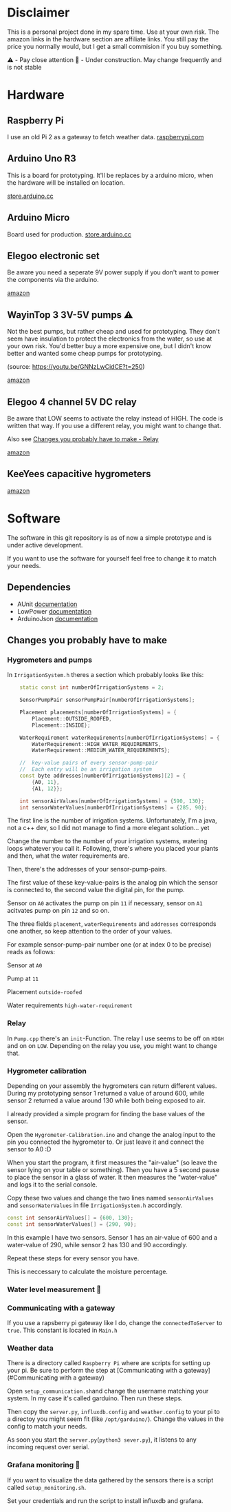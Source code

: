 # Disclaimer
This is a personal project done in my spare time. Use at your own risk.
The amazon links in the hardware section are affiliate links. You still pay the price you normally would, but I get a small commision if you buy something.

:warning: - Pay close attention
:construction: - Under construction. May change frequently and is not stable

# Hardware
## Raspberry Pi 
I use an old Pi 2 as a gateway to fetch weather data.
[raspberrypi.com](https://www.raspberrypi.com/products/raspberry-pi-4-model-b/)

## Arduino Uno R3
This is a board for prototyping. It'll be replaces by a arduino micro, when the hardware will be installed on location.

[store.arduino.cc](https://store.arduino.cc/products/arduino-uno-rev3)

## Arduino Micro
Board used for production.
[store.arduino.cc](https://store.arduino.cc/products/arduino-micro)

## Elegoo electronic set 
Be aware you need a seperate 9V power supply if you don't want to power the components via the arduino.

[amazon](https://amzn.to/39TeAqW)

## WayinTop 3 3V-5V pumps :warning:
Not the best pumps, but rather cheap and used for prototyping.
They don't seem have insulation to protect the electronics from the water, so use at your own risk.
You'd better buy a more expensive one, but I didn't know better and wanted some cheap pumps for prototyping.

(source: https://youtu.be/GNNzLwCidCE?t=250)

[amazon](https://amzn.to/3OmWYmE)

## Elegoo 4 channel 5V DC relay
Be aware that LOW seems to activate the relay instead of HIGH. The code is written that way. If you use a different relay, you might want to change that. 

Also see [Changes you probably have to make - Relay](#relay)

[amazon](https://amzn.to/3NtVxl7)

## KeeYees capacitive hygrometers 
[amazon](https://amzn.to/3OEAihn)


# Software
The software in this git repository is as of now a simple prototype and is under active development.

If you want to use the software for yourself feel free to change it to match your needs.

## Dependencies
- AUnit [documentation](https://www.arduino.cc/reference/en/libraries/aunit/)
- LowPower [documentation](https://github.com/rocketscream/Low-Power)
- ArduinoJson [documentation](https://arduinojson.org/)
## Changes you probably have to make


### Hygrometers and pumps
In ```IrrigationSystem.h``` theres a section which probably looks like this:

``` C++
    static const int numberOfIrrigationSystems = 2;

    SensorPumpPair sensorPumpPair[numberOfIrrigationSystems];

    Placement placements[numberOfIrrigationSystems] = {
        Placement::OUTSIDE_ROOFED,
        Placement::INSIDE};

    WaterRequirement waterRequirements[numberOfIrrigationSystems] = {
        WaterRequirement::HIGH_WATER_REQUIREMENTS,
        WaterRequirement::MEDIUM_WATER_REQUIREMENTS};

    //  key-value pairs of every sensor-pump-pair
    //  Each entry will be an irrigation system
    const byte addresses[numberOfIrrigationSystems][2] = {
        {A0, 11},
        {A1, 12}};

    int sensorAirValues[numberOfIrrigationSystems] = {590, 130};
    int sensorWaterValues[numberOfIrrigationSystems] = {285, 90};
```
The first line is the number of irrigation systems. Unfortunately, I'm a java, not a c++ dev, so I did not manage to find a more elegant solution... yet

Change the number to the number of your irrigation systems, watering loops whatever you call it. Following, there's where you placed your plants and then, what the water requirements are. 

Then, there's the addresses of your sensor-pump-pairs.

The first value of these key-value-pairs is the analog pin which the sensor is connected to, the second value the digital pin, for the pump.

Sensor on ```A0``` activates the pump on pin ```11``` if necessary, sensor on ```A1``` acitvates pump on pin ```12``` and so on. 

The three fields ```placement```, ```waterRequirements``` and ```addresses``` corresponds one another, so keep attention to the order of your values.

For example sensor-pump-pair number one (or at index 0 to be precise) reads as follows:

Sensor at ```A0```

Pump at ```11```

Placement ```outside-roofed```

Water requirements ```high-water-requirement```


### Relay
In ```Pump.cpp``` there's an ```init```-Function. The relay I use seems to be off on ```HIGH``` and on on ```LOW```. Depending on the relay you use, you might want to change that.

### Hygrometer calibration
Depending on your assembly the hygrometers can return different values.
During my prototyping sensor 1 returned a value of around 600, while sensor 2 returned a value around 130 while both being exposed to air.

I already provided a simple program for finding the base values of the sensor.

Open the ```Hygrometer-Calibration.ino``` and change the analog input to the pin you connected the hygrometer to. Or just leave it and connect the sensor to A0 :D

When you start the program, it first measures the "air-value" (so leave the sensor lying on your table or something). Then you have a 5 second pause to place the sensor in a glass of water. It then measures the "water-value" and logs it to the serial console.

Copy these two values and change the two lines named ```sensorAirValues``` and ```sensorWaterValues``` in file ```IrrigationSystem.h``` accordingly.

``` C++
const int sensorAirValues[] = {600, 130};
const int sensorWaterValues[] = {290, 90};
```

In this example I have two sensors. Sensor 1 has an air-value of 600 and a water-value of 290, while sensor 2 has 130 and 90 accordingly.

Repeat these steps for every sensor you have.

This is neccessary to calculate the moisture percentage.



### Water level measurement :construction:

### Communicating with a gateway
If you use a rapsberry pi gateway like I do, change the ```connectedToServer``` to ```true```. This constant is located in ```Main.h```

### Weather data
There is a directory called ```Raspberry Pi``` where are scripts for setting up your pi. Be sure to perform the step at [Communicating with a gateway](#Communicating with a gateway)

Open ```setup_communication.sh```and change the username matching your system. In my case it's called garduino. Then run these steps.

Then copy the ```server.py```, ```influxdb.config``` and ```weather.config``` to your pi to a directoy you might seem fit (like ```/opt/garduino/```). Change the values in the config to match your needs.

As soon you start the ```server.py```(```python3 sever.py```), it listens to any incoming request over serial.

### Grafana monitoring :construction:
If you want to visualize the data gathered by the sensors there is a script called ```setup_monitoring.sh```.

Set your credentials and run the script to install influxdb and grafana.